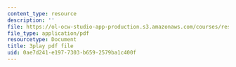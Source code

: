 ```yaml
---
content_type: resource
description: ''
file: https://ol-ocw-studio-app-production.s3.amazonaws.com/courses/res-6-006-video-demonstrations-in-lasers-and-optics-spring-2008/0ae7d241e1977303b6592579ba1c400f_RiPkBWXAQZE.pdf
file_type: application/pdf
resourcetype: Document
title: 3play pdf file
uid: 0ae7d241-e197-7303-b659-2579ba1c400f
---
```

